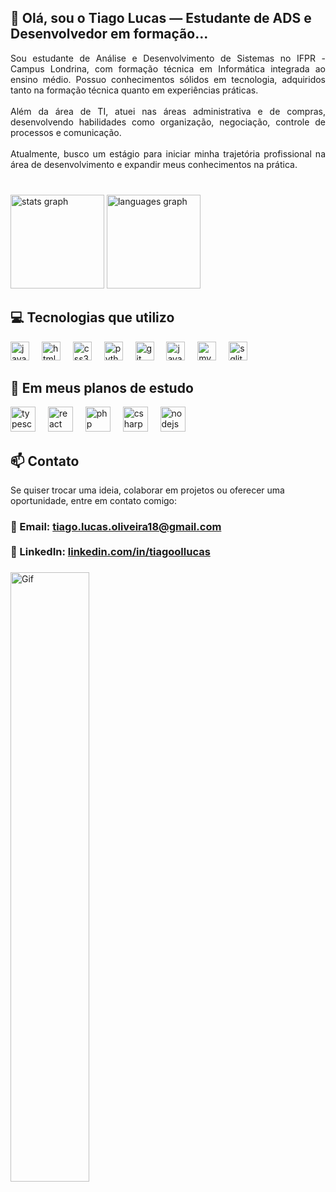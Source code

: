 <h2 align="left">👋 Olá, sou o Tiago Lucas — Estudante de ADS e Desenvolvedor em formação...</h2>

<p align="justify">
      Sou estudante de Análise e Desenvolvimento de Sistemas no IFPR - Campus Londrina, com formação técnica em Informática integrada ao ensino médio.
      Possuo conhecimentos sólidos em tecnologia, adquiridos tanto na formação técnica quanto em experiências práticas.<br><br>
      Além da área de TI, atuei nas áreas administrativa e de compras, desenvolvendo habilidades como organização, negociação, controle de processos e comunicação.<br><br>
      Atualmente, busco um estágio para iniciar minha trajetória profissional na área de desenvolvimento e expandir meus conhecimentos na prática.
</p>


###

<br clear="both">

<div align="left">
  <img src="https://github-readme-stats.vercel.app/api?username=tiagolucasoo&hide_title=false&hide_rank=false&show_icons=true&include_all_commits=true&count_private=true&disable_animations=false&theme=dracula&locale=pt-br&hide_border=true" height="150" alt="stats graph" />
  <img src="https://github-readme-stats.vercel.app/api/top-langs?username=tiagolucasoo&locale=pt-br&hide_title=false&layout=compact&card_width=320&langs_count=5&theme=dracula&hide_border=true" height="150" alt="languages graph" />
</div>

###

<h2 align="left">💻 Tecnologias que utilizo</h2>

<div align="left">
  <img src="https://cdn.jsdelivr.net/gh/devicons/devicon/icons/javascript/javascript-original.svg" height="30" alt="javascript logo" />
  <img width="12" />
  <img src="https://cdn.jsdelivr.net/gh/devicons/devicon/icons/html5/html5-original.svg" height="30" alt="html5 logo" />
  <img width="12" />
  <img src="https://cdn.jsdelivr.net/gh/devicons/devicon/icons/css3/css3-original.svg" height="30" alt="css3 logo" />
  <img width="12" />
  <img src="https://cdn.jsdelivr.net/gh/devicons/devicon/icons/python/python-original.svg" height="30" alt="python logo" />
  <img width="12" />
  <img src="https://cdn.jsdelivr.net/gh/devicons/devicon/icons/git/git-original.svg" height="30" alt="git logo" />
  <img width="12" />
  <img src="https://cdn.jsdelivr.net/gh/devicons/devicon/icons/java/java-original.svg" height="30" alt="java logo" />
  <img width="12" />
  <img src="https://cdn.jsdelivr.net/gh/devicons/devicon/icons/mysql/mysql-original.svg" height="30" alt="mysql logo" />
  <img width="12" />
  <img src="https://cdn.jsdelivr.net/gh/devicons/devicon/icons/sqlite/sqlite-original.svg" height="30" alt="sqlite logo" />
</div>

###

<h2 align="left">🎯 Em meus planos de estudo</h2>

<div align="left">
  <img src="https://cdn.jsdelivr.net/gh/devicons/devicon/icons/typescript/typescript-original.svg" height="40" alt="typescript logo" />
  <img width="12" />
  <img src="https://cdn.jsdelivr.net/gh/devicons/devicon/icons/react/react-original.svg" height="40" alt="react logo" />
  <img width="12" />
  <img src="https://cdn.jsdelivr.net/gh/devicons/devicon/icons/php/php-original.svg" height="40" alt="php logo" />
  <img width="12" />
  <img src="https://cdn.jsdelivr.net/gh/devicons/devicon/icons/csharp/csharp-original.svg" height="40" alt="csharp logo" />
  <img width="12" />
  <img src="https://cdn.jsdelivr.net/gh/devicons/devicon/icons/nodejs/nodejs-original.svg" height="40" alt="nodejs logo" />
</div>

###

<h2 align="left">📫 Contato</h2>

<p align="left">Se quiser trocar uma ideia, colaborar em projetos ou oferecer uma oportunidade, entre em contato comigo:</p>

<h3 align="left">📧 Email: <a href="mailto:tiago.lucas.oliveira18@gmail.com">tiago.lucas.oliveira18@gmail.com</a><br><br>💼 LinkedIn: <a href="https://linkedin.com/in/tiagoollucas">linkedin.com/in/tiagoollucas</a></h3>

###

<img src="https://i.pinimg.com/originals/8a/e1/2b/8ae12b25717808b46f690ed9b19b2fc0.gif" alt="Gif" width="50%"/>
